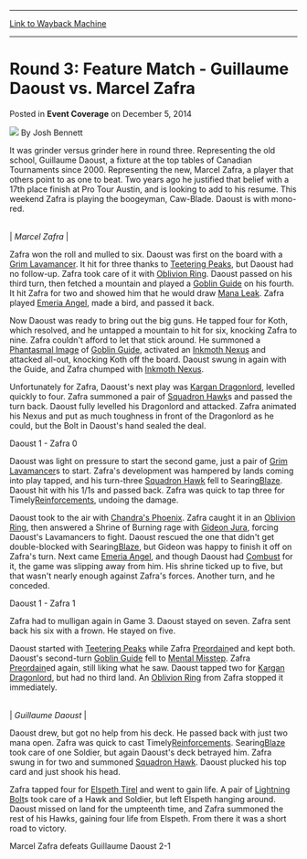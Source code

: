 
---
[Link to Wayback Machine](https://web.archive.org/web/20150311131916/http://magic.wizards.com/en/articles/archive/event-coverage/round-3-feature-match-guillaume-daoust-vs-marcel-zafra-2014-12-05)

[_metadata_:author]:- "Josh Bennett"
[_metadata_:description]:- "It was grinder versus grinder here in round three. Representing the old school, Guillaume Daoust, a fixture at the top tables of Canadian Tournaments since 2000. Representing the new, Marcel Zafra, a player that others point to as one to beat. Two years ago he justified that belief with a 17th place finish at Pro Tour Austin, and is looking to add to his resume. This weekend Zafra is playing the boogeyman, Caw-Blade. Daoust is with mono-red."
[_metadata_:generator]:- "Drupal 7 (http://drupal.org)"
[_metadata_:node]:- "315762"
[_metadata_:publish_date]:- "2014-12-05"
[_metadata_:source]:- "div-main-content"
[_metadata_:title]:- "Round 3: Feature Match - Guillaume Daoust vs. Marcel Zafra"
[_metadata_:wayback_capture_timestamp]:- "2015-03-11 13:19:16"
[_metadata_:wayback_raw_url]:- "https://web.archive.org/web/20150311131916id_/http://magic.wizards.com/en/articles/archive/event-coverage/round-3-feature-match-guillaume-daoust-vs-marcel-zafra-2014-12-05"
[_metadata_:wayback_url]:- "http://magic.wizards.com/en/articles/archive/event-coverage/round-3-feature-match-guillaume-daoust-vs-marcel-zafra-2014-12-05"
---


Round 3: Feature Match - Guillaume Daoust vs. Marcel Zafra
==========================================================



 Posted in **Event Coverage**
 on December 5, 2014 






![](https://media.magic.wizards.com/styles/auth_small/public/images/person/authorpic_joshbennett.jpg)
By Josh Bennett










It was grinder versus grinder here in round three. Representing the old school, Guillaume Daoust, a fixture at the top tables of Canadian Tournaments since 2000. Representing the new, Marcel Zafra, a player that others point to as one to beat. Two years ago he justified that belief with a 17th place finish at Pro Tour Austin, and is looking to add to his resume. This weekend Zafra is playing the boogeyman, Caw-Blade. Daoust is with mono-red.





|  |
| --- |
| 
*Marcel Zafra* |


Zafra won the roll and mulled to six. Daoust was first on the board with a [Grim Lavamancer](http://gatherer.wizards.com/Pages/Card/Details.aspx?name=Grim+Lavamancer). It hit for three thanks to [Teetering Peaks](http://gatherer.wizards.com/Pages/Card/Details.aspx?name=Teetering+Peaks), but Daoust had no follow-up. Zafra took care of it with [Oblivion Ring](http://gatherer.wizards.com/Pages/Card/Details.aspx?name=Oblivion+Ring). Daoust passed on his third turn, then fetched a mountain and played a [Goblin Guide](http://gatherer.wizards.com/Pages/Card/Details.aspx?name=Goblin+Guide) on his fourth. It hit Zafra for two and showed him that he would draw [Mana Leak](http://gatherer.wizards.com/Pages/Card/Details.aspx?name=Mana+Leak). Zafra played [Emeria Angel](http://gatherer.wizards.com/Pages/Card/Details.aspx?name=Emeria+Angel), made a bird, and passed it back.


Now Daoust was ready to bring out the big guns. He tapped four for Koth, which resolved, and he untapped a mountain to hit for six, knocking Zafra to nine. Zafra couldn't afford to let that stick around. He summoned a [Phantasmal Image](http://gatherer.wizards.com/Pages/Card/Details.aspx?name=Phantasmal+Image) of [Goblin Guide](http://gatherer.wizards.com/Pages/Card/Details.aspx?name=Goblin+Guide), activated an [Inkmoth Nexus](http://gatherer.wizards.com/Pages/Card/Details.aspx?name=Inkmoth+Nexus) and attacked all-out, knocking Koth off the board. Daoust swung in again with the Guide, and Zafra chumped with [Inkmoth Nexus](http://gatherer.wizards.com/Pages/Card/Details.aspx?name=Inkmoth+Nexus).


Unfortunately for Zafra, Daoust's next play was [Kargan Dragonlord](http://gatherer.wizards.com/Pages/Card/Details.aspx?name=Kargan+Dragonlord), levelled quickly to four. Zafra summoned a pair of [Squadron Hawk](http://gatherer.wizards.com/Pages/Card/Details.aspx?name=Squadron+Hawk)s and passed the turn back. Daoust fully levelled his Dragonlord and attacked. Zafra animated his Nexus and put as much toughness in front of the Dragonlord as he could, but the Bolt in Daoust's hand sealed the deal.


Daoust 1 - Zafra 0


Daoust was light on pressure to start the second game, just a pair of [Grim Lavamancer](http://gatherer.wizards.com/Pages/Card/Details.aspx?name=Grim+Lavamancer)s to start. Zafra's development was hampered by lands coming into play tapped, and his turn-three [Squadron Hawk](http://gatherer.wizards.com/Pages/Card/Details.aspx?name=Squadron+Hawk) fell to Searing[Blaze](http://gatherer.wizards.com/Pages/Card/Details.aspx?name=Blaze). Daoust hit with his 1/1s and passed back. Zafra was quick to tap three for Timely[Reinforcements](http://gatherer.wizards.com/Pages/Card/Details.aspx?name=Reinforcements), undoing the damage.


Daoust took to the air with [Chandra's Phoenix](http://gatherer.wizards.com/Pages/Card/Details.aspx?name=Chandra%27s+Phoenix). Zafra caught it in an [Oblivion Ring](http://gatherer.wizards.com/Pages/Card/Details.aspx?name=Oblivion+Ring), then answered a Shrine of Burning rage with [Gideon Jura](http://gatherer.wizards.com/Pages/Card/Details.aspx?name=Gideon+Jura), forcing Daoust's Lavamancers to fight. Daoust rescued the one that didn't get double-blocked with Searing[Blaze](http://gatherer.wizards.com/Pages/Card/Details.aspx?name=Blaze), but Gideon was happy to finish it off on Zafra's turn. Next came [Emeria Angel](http://gatherer.wizards.com/Pages/Card/Details.aspx?name=Emeria+Angel), and though Daoust had [Combust](http://gatherer.wizards.com/Pages/Card/Details.aspx?name=Combust) for it, the game was slipping away from him. His shrine ticked up to five, but that wasn't nearly enough against Zafra's forces. Another turn, and he conceded.


Daoust 1 - Zafra 1


Zafra had to mulligan again in Game 3. Daoust stayed on seven. Zafra sent back his six with a frown. He stayed on five.


Daoust started with [Teetering Peaks](http://gatherer.wizards.com/Pages/Card/Details.aspx?name=Teetering+Peaks) while Zafra [Preordain](http://gatherer.wizards.com/Pages/Card/Details.aspx?name=Preordain)ed and kept both. Daoust's second-turn [Goblin Guide](http://gatherer.wizards.com/Pages/Card/Details.aspx?name=Goblin+Guide) fell to [Mental Misstep](http://gatherer.wizards.com/Pages/Card/Details.aspx?name=Mental+Misstep). Zafra [Preordain](http://gatherer.wizards.com/Pages/Card/Details.aspx?name=Preordain)ed again, still liking what he saw. Daoust tapped two for [Kargan Dragonlord](http://gatherer.wizards.com/Pages/Card/Details.aspx?name=Kargan+Dragonlord), but had no third land. An [Oblivion Ring](http://gatherer.wizards.com/Pages/Card/Details.aspx?name=Oblivion+Ring) from Zafra stopped it immediately.





|  |
| --- |
| 
*Guillaume Daoust* |


Daoust drew, but got no help from his deck. He passed back with just two mana open. Zafra was quick to cast Timely[Reinforcements](http://gatherer.wizards.com/Pages/Card/Details.aspx?name=Reinforcements). Searing[Blaze](http://gatherer.wizards.com/Pages/Card/Details.aspx?name=Blaze) took care of one Soldier, but again Daoust's deck betrayed him. Zafra swung in for two and summoned [Squadron Hawk](http://gatherer.wizards.com/Pages/Card/Details.aspx?name=Squadron+Hawk). Daoust plucked his top card and just shook his head.


Zafra tapped four for [Elspeth Tirel](http://gatherer.wizards.com/Pages/Card/Details.aspx?name=Elspeth+Tirel) and went to gain life. A pair of [Lightning Bolt](http://gatherer.wizards.com/Pages/Card/Details.aspx?name=Lightning+Bolt)s took care of a Hawk and Soldier, but left Elspeth hanging around. Daoust missed on land for the umpteenth time, and Zafra summoned the rest of his Hawks, gaining four life from Elspeth. From there it was a short road to victory.


Marcel Zafra defeats Guillaume Daoust 2-1







